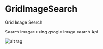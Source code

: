 # GridImageSearch
Grid Image Search


Search images using google image search Api

![alt tag](https://cloud.githubusercontent.com/assets/502926/6496758/0999df3e-c28c-11e4-8c7d-c5ac4061f8e0.gif)
